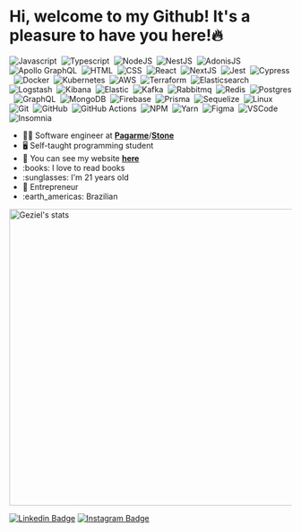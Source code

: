 <h1>Hi, welcome to my Github! It's a pleasure to have you here!🔥</h1>

![Javascript](https://img.shields.io/badge/-Javascript-0D1117?style=flat&logo=javascript)&nbsp;
![Typescript](https://img.shields.io/badge/-Typescript-0D1117?style=flat&logo=typescript)&nbsp;
![NodeJS](https://img.shields.io/badge/-NodeJS-0D1117?style=flat&logo=node.js)&nbsp;
![NestJS](https://img.shields.io/badge/-NestJS-0D1117?style=flat&logo=nestjs&logoColor=red)&nbsp;
![AdonisJS](https://img.shields.io/badge/-AdonisJS-0D1117?style=flat&logo=adonisjs)&nbsp;
![Apollo GraphQL](https://img.shields.io/badge/-ApolloGraphQL-0D1117?style=flat&logo=apollo-graphql)&nbsp;
![HTML](https://img.shields.io/badge/-HTML-0D1117?style=flat&logo=HTML5)&nbsp;
![CSS](https://img.shields.io/badge/-CSS-0D1117?style=flat&logo=CSS3&logoColor=1572B6)&nbsp;
![React](https://img.shields.io/badge/-ReactJS-0D1117?style=flat&logo=react)&nbsp;
![NextJS](https://img.shields.io/badge/-NextJS-0D1117?style=flat&logo=next.js)&nbsp;
![Jest](https://img.shields.io/badge/-Jest-0D1117?style=flat&logo=jest&logoColor=yellow)&nbsp;
![Cypress](https://img.shields.io/badge/-Cypress-0D1117?style=flat&logo=cypress&logoColor=blue)&nbsp;
![Docker](https://img.shields.io/badge/-Docker-0D1117?style=flat&logo=docker)&nbsp;
![Kubernetes](https://img.shields.io/badge/-Kubernetes-0D1117?style=flat&logo=kubernetes)&nbsp;
![AWS](https://img.shields.io/badge/-AWS-0D1117?style=flat&logo=amazon-aws&logoColor=orange)&nbsp;
![Terraform](https://img.shields.io/badge/-Terraform-0D1117?style=flat&logo=terraform&logoColor=purple)&nbsp;
![Elasticsearch](https://img.shields.io/badge/-Elasticsearch-0D1117?style=flat&logo=elasticsearch&logoColor=green)&nbsp;
![Logstash](https://img.shields.io/badge/-Logstash-0D1117?style=flat&logo=logstash&logoColor=yellow)&nbsp;
![Kibana](https://img.shields.io/badge/-Kibana-0D1117?style=flat&logo=kibana&logoColor=pink)&nbsp;
![Elastic](https://img.shields.io/badge/-Elastic-0D1117?style=flat&logo=elastic)&nbsp;
![Kafka](https://img.shields.io/badge/-ApacheKafka-0D1117?style=flat&logo=apache-kafka)&nbsp;
![Rabbitmq](https://img.shields.io/badge/-RabbitMQ-0D1117?style=flat&logo=rabbitmq)&nbsp;
![Redis](https://img.shields.io/badge/-Redis-0D1117?style=flat&logo=redis)&nbsp;
![Postgres](https://img.shields.io/badge/-PostgreSQL-0D1117?style=flat&logo=postgresql)&nbsp;
![GraphQL](https://img.shields.io/badge/-GraphQL-0D1117?style=flat&logo=graphql&logoColor=pink)&nbsp;
![MongoDB](https://img.shields.io/badge/-MongoDB-0D1117?style=flat&logo=mongodb)&nbsp;
![Firebase](https://img.shields.io/badge/-Firebase-0D1117?style=flat&logo=firebase)&nbsp;
![Prisma](https://img.shields.io/badge/-Prisma-0D1117?style=flat&logo=prisma)&nbsp;
![Sequelize](https://img.shields.io/badge/-Sequelize-0D1117?style=flat&logo=sequelize)&nbsp;
![Linux](https://img.shields.io/badge/-Linux-0D1117?style=flat&logo=linux)&nbsp;
![Git](https://img.shields.io/badge/-Git-0D1117?style=flat&logo=git)&nbsp;
![GitHub](https://img.shields.io/badge/-GitHub-0D1117?style=flat&logo=github)&nbsp;
![GitHub Actions](https://img.shields.io/badge/-GitHubActions-0D1117?style=flat&logo=github-actions)&nbsp;
![NPM](https://img.shields.io/badge/-NPM-0D1117?style=flat&logo=npm)&nbsp;
![Yarn](https://img.shields.io/badge/-Yarn-0D1117?style=flat&logo=yarn)&nbsp;
![Figma](https://img.shields.io/badge/-Figma-0D1117?style=flat&logo=figma)&nbsp;
![VSCode](https://img.shields.io/badge/-VSCode-0D1117?style=flat&logo=visual-studio-code&logoColor=blue)&nbsp;
![Insomnia](https://img.shields.io/badge/-Insomnia-0D1117?style=flat&logo=insomnia&logoColor=purple)&nbsp;

<ul>
  <li>👨‍💻 Software engineer at <a target="_blank" href="https://pagar.me/"><b>Pagarme</b></a>/<a target="_blank" href="https://www.stone.com.br/"><b>Stone</b></a></li>
  <li>🖥️ Self-taught programming student</li>
  <li>💯 You can see my website <a target="_blank" href="https://gezielelyon.com"><b>here</b></a></li>
  <li>:books: I love to read books</li>
  <li>:sunglasses: I'm 21 years old</li>
  <li>🤘 Entrepreneur</li>
  <li>:earth_americas: Brazilian</li>
</ul>

<img width="530em" src="https://github-readme-stats.vercel.app/api?username=programador404&show_icons=true&theme=transparent" alt="Geziel's stats"/>

[![Linkedin Badge](https://img.shields.io/badge/-Geziel%20Elyon-0D1117?style=flat-square&logo=Linkedin&logoColor=1F6FEB&link=https://www.linkedin.com/in/geziel-elyon-a0a1381a5/)](https://www.linkedin.com/in/geziel-elyon-a0a1381a5/)
[![Instagram Badge](https://img.shields.io/badge/-@gezielelyon-0D1117?style=flat-square&logo=instagram&logoColor=1F6FEB&link=https://instagram.com/gezielelyon)](https://instagram.com/gezielelyon) 
